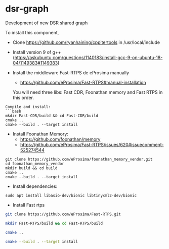 # dsr-graph
Development of new DSR shared graph

To install this component, 

* Clone https://github.com/ryanhaining/cppitertools in /usr/local/include
* Install version 9 of g++ (https://askubuntu.com/questions/1140183/install-gcc-9-on-ubuntu-18-04/1149383#1149383)
* Install the middleware Fast-RTPS de eProsima manually

    *  https://github.com/eProsima/Fast-RTPS#manual-installation
    
    You will need three libs: Fast CDR, Foonathan memory and Fast RTPS in this order.
    
```
Compile and install:
```bash
mkdir Fast-CDR/build && cd Fast-CDR/build
cmake ..
cmake --build . --target install
```

*  Install Foonathan Memory:
    * https://github.com/foonathan/memory
    * https://github.com/eProsima/Fast-RTPS/issues/620#issuecomment-525274544
```
git clone https://github.com/eProsima/foonathan_memory_vendor.git
cd foonathan_memory_vendor
mkdir build && cd build
cmake ..
cmake --build . --target install
  ```

* Install dependencies:
```
sudo apt install libasio-dev/bionic libtinyxml2-dev/bionic
```

*  Install Fast rtps 
```bash
git clone https://github.com/eProsima/Fast-RTPS.git

mkdir Fast-RTPS/build && cd Fast-RTPS/build

cmake ..

cmake --build . --target install
```
